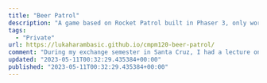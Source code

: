 ```yaml
---
title: "Beer Patrol"
description: "A game based on Rocket Patrol built in Phaser 3, only works on desktop."
tags: 
  - "Private"
url: https://lukaharambasic.github.io/cmpm120-beer-patrol/
comment: "During my exchange semester in Santa Cruz, I had a lecture on game development. And that's where this gem is from :D"
updated: "2023-05-11T00:32:29.435384+00:00"
published: "2023-05-11T00:32:29.435384+00:00"
---
```


